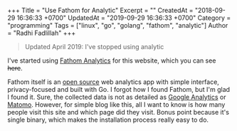 +++
Title = "Use Fathom for Analytic"
Excerpt = ""
CreatedAt = "2018-09-29 16:36:33 +0700"
UpdatedAt = "2019-09-29 16:36:33 +0700"
Category = "programming"
Tags = ["linux", "go", "golang", "fathom", "analytic"]
Author = "Radhi Fadlillah"
+++

> Updated April 2019: I've stopped using analytic

I've started using [Fathom Analytics](https://usefathom.com/) for this website, which you can see ~~here~~.

Fathom itself is an [open source](https://github.com/usefathom/fathom) web analytics app with simple interface, privacy-focused and built with Go. I forgot how I found Fathom, but I'm glad I found it. Sure, the collected data is not as detailed as [Google Analytics](https://analytics.google.com/analytics/web/) or [Matomo](https://matomo.org/). However, for simple blog like this, all I want to know is how many people visit this site and which page did they visit. Bonus point because it's single binary, which makes the installation process really easy to do.